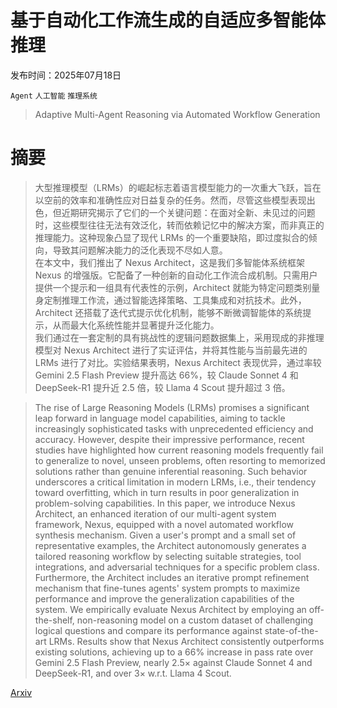 # 基于自动化工作流生成的自适应多智能体推理

发布时间：2025年07月18日

`Agent` `人工智能` `推理系统`

> Adaptive Multi-Agent Reasoning via Automated Workflow Generation

# 摘要

> 大型推理模型（LRMs）的崛起标志着语言模型能力的一次重大飞跃，旨在以空前的效率和准确性应对日益复杂的任务。然而，尽管这些模型表现出色，但近期研究揭示了它们的一个关键问题：在面对全新、未见过的问题时，这些模型往往无法有效泛化，转而依赖记忆中的解决方案，而非真正的推理能力。这种现象凸显了现代 LRMs 的一个重要缺陷，即过度拟合的倾向，导致其问题解决能力的泛化表现不尽如人意。  
    在本文中，我们推出了 Nexus Architect，这是我们多智能体系统框架 Nexus 的增强版。它配备了一种创新的自动化工作流合成机制。只需用户提供一个提示和一组具有代表性的示例，Architect 就能为特定问题类别量身定制推理工作流，通过智能选择策略、工具集成和对抗技术。此外，Architect 还搭载了迭代式提示优化机制，能够不断微调智能体的系统提示，从而最大化系统性能并显著提升泛化能力。  
    我们通过在一套定制的具有挑战性的逻辑问题数据集上，采用现成的非推理模型对 Nexus Architect 进行了实证评估，并将其性能与当前最先进的 LRMs 进行了对比。实验结果表明，Nexus Architect 表现优异，通过率较 Gemini 2.5 Flash Preview 提升高达 66%，较 Claude Sonnet 4 和 DeepSeek-R1 提升近 2.5 倍，较 Llama 4 Scout 提升超过 3 倍。

> The rise of Large Reasoning Models (LRMs) promises a significant leap forward in language model capabilities, aiming to tackle increasingly sophisticated tasks with unprecedented efficiency and accuracy. However, despite their impressive performance, recent studies have highlighted how current reasoning models frequently fail to generalize to novel, unseen problems, often resorting to memorized solutions rather than genuine inferential reasoning. Such behavior underscores a critical limitation in modern LRMs, i.e., their tendency toward overfitting, which in turn results in poor generalization in problem-solving capabilities.
  In this paper, we introduce Nexus Architect, an enhanced iteration of our multi-agent system framework, Nexus, equipped with a novel automated workflow synthesis mechanism. Given a user's prompt and a small set of representative examples, the Architect autonomously generates a tailored reasoning workflow by selecting suitable strategies, tool integrations, and adversarial techniques for a specific problem class. Furthermore, the Architect includes an iterative prompt refinement mechanism that fine-tunes agents' system prompts to maximize performance and improve the generalization capabilities of the system.
  We empirically evaluate Nexus Architect by employing an off-the-shelf, non-reasoning model on a custom dataset of challenging logical questions and compare its performance against state-of-the-art LRMs. Results show that Nexus Architect consistently outperforms existing solutions, achieving up to a 66% increase in pass rate over Gemini 2.5 Flash Preview, nearly 2.5$\times$ against Claude Sonnet 4 and DeepSeek-R1, and over 3$\times$ w.r.t. Llama 4 Scout.

[Arxiv](https://arxiv.org/abs/2507.14393)